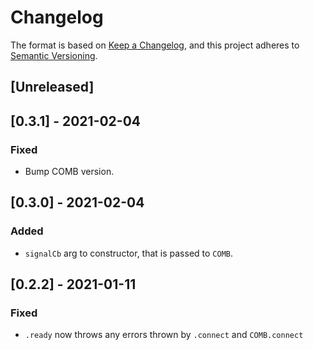 # Changelog
The format is based on [Keep a Changelog](https://keepachangelog.com/en/1.0.0/),
and this project adheres to [Semantic Versioning](https://semver.org/spec/v2.0.0.html).

## [Unreleased]

## [0.3.1] - 2021-02-04
### Fixed
- Bump COMB version.

## [0.3.0] - 2021-02-04
### Added
- `signalCb` arg to constructor, that is passed to `COMB`.

## [0.2.2] - 2021-01-11
### Fixed
- `.ready` now throws any errors thrown by `.connect` and `COMB.connect`
